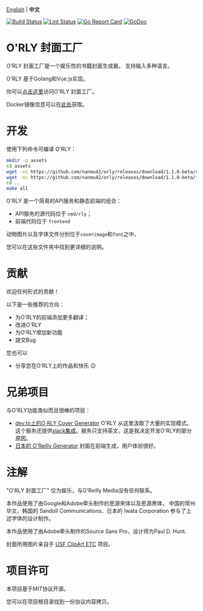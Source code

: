 [English](https://github.com/nanmu42/orly/blob/master/README.md) | **中文**

[![Build Status](https://github.com/nanmu42/orly/workflows/build/badge.svg)](https://github.com/nanmu42/orly/actions)
[![Lint Status](https://github.com/nanmu42/orly/workflows/golangci-lint/badge.svg)](https://github.com/nanmu42/orly/actions)
[![Go Report Card](https://goreportcard.com/badge/github.com/nanmu42/orly)](https://goreportcard.com/report/github.com/nanmu42/orly)
[![GoDoc](https://godoc.org/github.com/nanmu42/orly?status.svg)](https://godoc.org/github.com/nanmu42/orly)

# O'RLY 封面工厂

O'RLY 封面工厂是一个娱乐性的书籍封面生成器，
支持输入多种语言。

O'RLY 基于Golang和Vue.js实现。

你可以[点击这里](https://rly.nanmu.me/)访问O'RLY 封面工厂。

Docker镜像信息可以在[此处](https://hub.docker.com/r/nanmu42/orly)获取。

# 开发

使用下列命令可编译 O'RLY：

```bash
mkdir -p assets
cd assets
wget -nc https://github.com/nanmu42/orly/releases/download/1.1.0-beta/cover-images.tar.xz
wget -nc https://github.com/nanmu42/orly/releases/download/1.1.0-beta/fonts.tar.xz
cd ..
make all
```

O'RLY 是一个简易的API服务和静态前端的组合：

* API服务的源代码位于 `cmd/rly`；
* 前端代码位于 `frontend`

动物图片以及字体文件分别位于`coverimage`和`font`之中。

您可以在这些文件夹中找到更详细的说明。

# 贡献

欢迎任何形式的贡献！

以下是一些推荐的方向：

* 为O'RLY的前端添加更多翻译；
* 改进O'RLY
* 为O'RLY增加新功能
* 提交Bug

您也可以

* 分享您在O'RLY上的作品和快乐 :wink:

# 兄弟项目

与O'RLY功能类似而且很棒的项目：

* [dev.to上的O RLY Cover Generator](https://dev.to/rly) O'RLY 从这里汲取了大量的实现模式。这个服务还提供[slack集成](https://dev.to/rlyslack)。服务只支持英文，这是我决定开发O'RLY的部分原因。
* [日本的 O'Reilly Generator](http://oreilly-generator.com/) 封面在前端生成，用户体验很好。

# 注解

"O'RLY 封面工厂" 仅为娱乐，与O'Reilly Media没有任何联系。 

本作品使用了由Google和Adobe牵头制作的思源宋体以及思源黑体，
 中国的常州华文、韩国的 Sandoll Communications、日本的 Iwata Corporation
 参与了上述字体的设计制作。 
 
本作品使用了由Adobe牵头制作的Source Sans Pro，设计师为Paul D. Hunt.

封面所用图片来自于 [USF ClipArt ETC](https://etc.usf.edu/clipart/) 项目。
 
 # 项目许可
 
 本项目基于MIT协议开源。
 
 您可以在项目根目录找到一份协议内容拷贝。